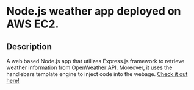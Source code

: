 # Node.js weather app deployed on AWS EC2.

## Description
A web based Node.js app that utilizes Express.js framework to retrieve weather information from OpenWeather API. Moreover, it uses the handlebars template engine to inject code into the webage. 
[Check it out here!](http://ec2-54-90-198-169.compute-1.amazonaws.com)

